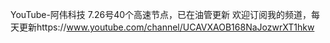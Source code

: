 YouTube-阿伟科技
7.26号40个高速节点，已在油管更新
欢迎订阅我的频道，每天更新https://www.youtube.com/channel/UCAVXAOB168NaJozwrXT1hkw
  


